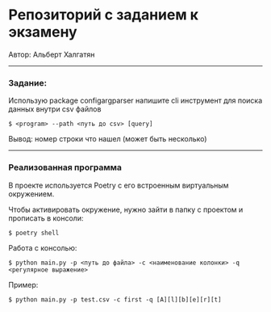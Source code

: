 # Репозиторий с заданием к экзамену

Автор: Альберт Халгатян

***

### Задание:


Использую package configargparser напишите cli инструмент для поиска данных внутри csv файлов
```shell script
$ <program> --path <путь до csv> [query]
```
Вывод: номер строки что нашел (может быть несколько)

***
### Реализованная программа
В проекте используется Poetry с его встроенным виртуальным окружением.

Чтобы активировать окружение, нужно зайти в папку с проектом и прописать в консоли:
```shell script
$ poetry shell
```

Работа с консолью:
```shell script
$ python main.py -p <путь до файла> -c <наименование колонки> -q <регулярное выражение>
```

Пример:
```shell script
$ python main.py -p test.csv -c first -q [A][l][b][e][r][t]
```